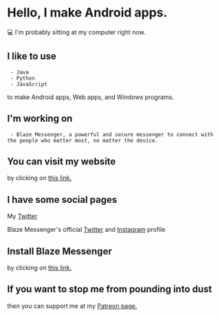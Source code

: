 # Hello, I make Android apps.
💻 I'm probably sitting at my computer right now.

## I like to use

     - Java
     - Python
     - JavaScript
    
to make Android apps, Web apps, and Windows programs.

## I'm working on

     - Blaze Messenger, a powerful and secure messenger to connect with the people who matter most, no matter the device.
   
## You can visit my website

by clicking on [this link.](https://www.roblokaz.wixsite.com/blazemessenger)

## I have some social pages

My [Twitter](https://www.twitter.com/NetworkGalaxies)

Blaze Messenger's official [Twitter](https://www.twitter.com/blazemsg) and [Instagram](https://www.instagram.com/blazemsg) profile

## Install Blaze Messenger

by clicking on [this link.](https://www.twitter.com/blazemsg/status/1313949830251675649)

## If you want to stop me from pounding into dust

then you can support me at my [Patreon page.](https://www.patreon.com/blazemessenger)

